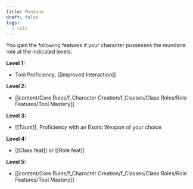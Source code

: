 ```yaml
---
title: Mundane
draft: false
tags:
  - role
---
```

You gain the following features if your character possesses the mundane role at the indicated levels:

**Level 1:**
- Tool Proficiency, [[Improved Interaction]]

**Level 2:**
- [[content/Core Rules/f_Character Creation/f_Classes/Class Roles/Role Features/Tool Mastery]]

**Level 3:**
- [[Taunt]], Proficiency with an Exotic Weapon of your choice

**Level 4:**
- [[Class feat]] or [[Role feat]]

**Level 5:**
- [[content/Core Rules/f_Character Creation/f_Classes/Class Roles/Role Features/Tool Mastery]]
